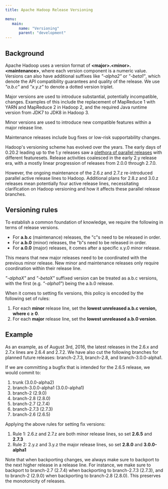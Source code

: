 ```yaml
---
title: Apache Hadoop Release Versioning

menu:
   main:
      name: "Versioning"
      parent: "development"
---
```

<!---
  Licensed under the Apache License, Version 2.0 (the "License");
  you may not use this file except in compliance with the License.
  You may obtain a copy of the License at

   http://www.apache.org/licenses/LICENSE-2.0

  Unless required by applicable law or agreed to in writing, software
  distributed under the License is distributed on an "AS IS" BASIS,
  WITHOUT WARRANTIES OR CONDITIONS OF ANY KIND, either express or implied.
  See the License for the specific language governing permissions and
  limitations under the License. See accompanying LICENSE file.
-->

## Background

Apache Hadoop uses a version format of
**&lt;major&gt;.&lt;minor&gt;.&lt;maintenance&gt;**, where each version
component is a numeric value. Versions can also have additional suffixes
like *"-alpha2"* or *"-beta1"*, which denote the API compatibility
guarantees and quality of the release. We use *"a.b.c"* and *"x.y.z"* to
denote a dotted version triplet.

Major versions are used to introduce substantial, potentially
incompatible, changes. Examples of this include the replacement of
MapReduce 1 with YARN and MapReduce 2 in Hadoop 2, and the required Java
runtime version from JDK7 to JDK8 in Hadoop 3.

Minor versions are used to introduce new compatible features within a
major release line.

Maintenance releases include bug fixes or low-risk supportability
changes.

Hadoop's versioning scheme has evolved over the years. The early days of
0.20.2 leading up to the 1.y releases saw a [plethora of parallel
releases](http://blog.cloudera.com/blog/2012/01/an-update-on-apache-hadoop-1-0/)
with different featuresets. Release activities coalesced in the early
2.y release era, with a mostly linear progression of releases from 2.0.0
through 2.7.0.

However, the ongoing maintenance of the 2.6.z and 2.7.z re-introduced
parallel active release lines to Hadoop. Additional plans for 2.8.z and
3.0.z releases mean potentially four active release lines, necessitating
clarification on Hadoop versioning and how it affects these parallel
release branches.

## Versioning rules

To establish a common foundation of knowledge, we require the following
in terms of release versions.

-   For **a.b.c** (maintenance) releases, the "c"s need to be released
    in order.
-   For **a.b.0** (minor) releases, the "b"s need to be released in
    order.
-   For **a.0.0** (major) releases, it comes after a specific x.y.0
    minor release.

This means that new major releases need to be coordinated with the
previous minor release. New minor and maintenance releases only require
coordination within their release line.

*"-alphaX"* and *"-betaX"* suffixed version can be treated as a.b.c
versions, with the first (e.g. *"-alpha1"*) being the a.b.0 release.

When it comes to setting fix versions, this policy is encoded by the
following set of rules:

1.  For each **minor** release line, set the **lowest unreleased a.b.c
    version, where c ≥ 0**.
2.  For each **major** release line, set the **lowest unreleased a.b.0
    version**.

## Example

As an example, as of August 3rd, 2016, the latest releases in the 2.6.x
and 2.7.x lines are 2.6.4 and 2.7.2. We have also cut the following
branches for planned future releases: branch-2.7.3, branch-2.8, and
branch-3.0.0-alpha1.

If we are committing a bugfix that is intended for the 2.6.5 release, we
would commit to:

1.  trunk (3.0.0-alpha2)
2.  branch-3.0.0-alpha1 (3.0.0-alpha1)
3.  branch-2 (2.9.0)
4.  branch-2.8 (2.8.0)
5.  branch-2.7 (2.7.4)
6.  branch-2.7.3 (2.7.3)
7.  branch-2.6 (2.6.5)

Applying the above rules for setting fix versions:

1.  Rule 1: 2.6.z and 2.7.z are both minor release lines, so set
    **2.6.5** and **2.7.3**
2.  Rule 2: 2.y.z and 3.y.z the major release lines, so set **2.8.0**
    and **3.0.0-alpha1**

Note that when backporting changes, we always make sure to backport to
the next higher release in a release line. For instance, we make sure to
backport to branch-2.7 (2.7.4) when backporting to branch-2.7.3 (2.7.3),
and to branch-2 (2.9.0) when backporting to branch-2.8 (2.8.0). This
preserves the monotonicity of releases.

